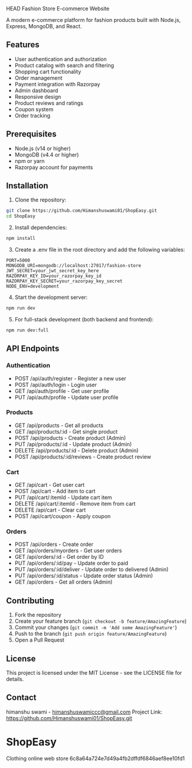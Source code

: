 HEAD
Fashion Store E-commerce Website

A modern e-commerce platform for fashion products built with Node.js, Express, MongoDB, and React.

## Features

- User authentication and authorization
- Product catalog with search and filtering
- Shopping cart functionality
- Order management
- Payment integration with Razorpay
- Admin dashboard
- Responsive design
- Product reviews and ratings
- Coupon system
- Order tracking

## Prerequisites

- Node.js (v14 or higher)
- MongoDB (v4.4 or higher)
- npm or yarn
- Razorpay account for payments

## Installation

1. Clone the repository:
```bash
git clone https://github.com/Himanshuswami01/ShopEasy.git
cd ShopEasy
```

2. Install dependencies:
```bash
npm install
```

3. Create a .env file in the root directory and add the following variables:
```
PORT=5000
MONGODB_URI=mongodb://localhost:27017/fashion-store
JWT_SECRET=your_jwt_secret_key_here
RAZORPAY_KEY_ID=your_razorpay_key_id
RAZORPAY_KEY_SECRET=your_razorpay_key_secret
NODE_ENV=development
```

4. Start the development server:
```bash
npm run dev
```

5. For full-stack development (both backend and frontend):
```bash
npm run dev:full
```

## API Endpoints

### Authentication
- POST /api/auth/register - Register a new user
- POST /api/auth/login - Login user
- GET /api/auth/profile - Get user profile
- PUT /api/auth/profile - Update user profile

### Products
- GET /api/products - Get all products
- GET /api/products/:id - Get single product
- POST /api/products - Create product (Admin)
- PUT /api/products/:id - Update product (Admin)
- DELETE /api/products/:id - Delete product (Admin)
- POST /api/products/:id/reviews - Create product review

### Cart
- GET /api/cart - Get user cart
- POST /api/cart - Add item to cart
- PUT /api/cart/:itemId - Update cart item
- DELETE /api/cart/:itemId - Remove item from cart
- DELETE /api/cart - Clear cart
- POST /api/cart/coupon - Apply coupon

### Orders
- POST /api/orders - Create order
- GET /api/orders/myorders - Get user orders
- GET /api/orders/:id - Get order by ID
- PUT /api/orders/:id/pay - Update order to paid
- PUT /api/orders/:id/deliver - Update order to delivered (Admin)
- PUT /api/orders/:id/status - Update order status (Admin)
- GET /api/orders - Get all orders (Admin)

## Contributing

1. Fork the repository
2. Create your feature branch (`git checkout -b feature/AmazingFeature`)
3. Commit your changes (`git commit -m 'Add some AmazingFeature'`)
4. Push to the branch (`git push origin feature/AmazingFeature`)
5. Open a Pull Request

## License

This project is licensed under the MIT License - see the LICENSE file for details.

## Contact

himanshu swami - himanshuswamiccc@gmail.com
Project Link: https://github.com/Himanshuswami01/ShopEasy.git

# ShopEasy
Clothing online web store
 6c8a64a724e7d49a4fb2dffdf6846aef8ee10fd1
